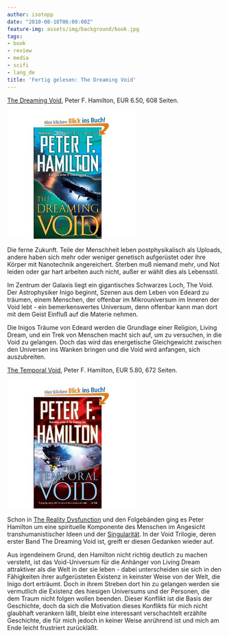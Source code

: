 ```yaml
---
author: isotopp
date: "2010-08-18T06:00:00Z"
feature-img: assets/img/background/book.jpg
tags:
- book
- review
- media
- scifi
- lang_de
title: 'Fertig gelesen: The Dreaming Void'
---
```

[The Dreaming Void](http://www.amazon.de/Dreaming-Void-Trilogy/dp/034549654X),
Peter F. Hamilton, EUR 6.50, 608 Seiten.

![](/uploads/void1.jpg)

Die ferne Zukunft. Teile der Menschheit leben postphysikalisch als Uploads,
andere haben sich mehr oder weniger genetisch aufgerüstet oder ihre Körper
mit Nanotechnik angereichert. Sterben muß niemand mehr, und Not leiden oder
gar hart arbeiten auch nicht, außer er wählt dies als Lebensstil. 

Im Zentrum der Galaxis liegt ein gigantisches Schwarzes Loch, The Void. Der
Astrophysiker Inigo beginnt, Szenen aus dem Leben von Edeard zu träumen,
einem Menschen, der offenbar im Mikrouniversum im Inneren der Void lebt -
ein bemerkenswertes Universum, denn offenbar kann man dort mit dem Geist
Einfluß auf die Materie nehmen.

Die Inigos Träume von Edeard werden die Grundlage einer Religion, Living
Dream, und ein Trek von Menschen macht sich auf, um zu versuchen, in die
Void zu gelangen. Doch das wird das energetische Gleichgewicht zwischen den
Universen ins Wanken bringen und die Void wird anfangen, sich auszubreiten.

[The Temporal Void](http://www.amazon.de/Temporal-Void-Peter-F-Hamilton/dp/0345496566),
Peter F. Hamilton, EUR 5.80, 672 Seiten.

![](/uploads/void2.jpg)

Schon in
[The Reality Dysfunction](http://www.amazon.de/Reality-Dysfunction-Nights-Dawn-Trilogy/dp/0330340328) 
und den Folgebänden ging es Peter Hamilton um eine spirituelle Komponente
des Menschen im Angesicht transhumanistischer Ideen und der
[Singularität](http://de.wikipedia.org/wiki/Technologische_Singularit%C3%A4t). 
In der Void Trilogie, deren erster Band The Dreaming Void ist, greift er
diesen Gedanken wieder auf.

Aus irgendeinem Grund, den Hamilton nicht richtig deutlich zu machen
versteht, ist das Void-Universum für die Anhänger von Living Dream
attraktiver als die Welt in der sie leben - dabei unterscheiden sie sich in
den Fähigkeiten ihrer aufgerüsteten Existenz in keinster Weise von der Welt,
die Inigo dort erträumt. Doch in ihrem Streben dort hin zu gelangen werden
sie vermutlich die Existenz des hiesigen Universums und der Personen, die
dem Traum nicht folgen wollen beenden. Dieser Konflikt ist die Basis der
Geschichte, doch da sich die Motivation dieses Konflikts für mich nicht
glaubhaft verankern läßt, bleibt eine interessant verschachtelt erzählte
Geschichte, die für mich jedoch in keiner Weise anrührend ist und mich am
Ende leicht frustriert zurückläßt.
